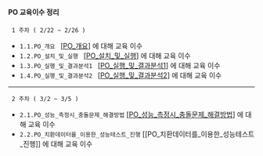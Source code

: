 #### PO 교육이수 정리 

     1 주차 ( 2/22 ~ 2/26 )
- ```1.1.PO_개요 ``` [[PO_개요]] 에 대해 교육 이수
- ```1.2.PO_설치_및_실행 ``` [[PO_설치_및_실행]]  에 대해 교육 이수
- ```1.3.PO_실행_및_결과분석1 ``` [[PO_실행_및_결과분석1]]  에 대해 교육 이수
- ```1.4.PO_실행_및_결과분석2 ``` [[PO_실행_및_결과분석2]]  에 대해 교육 이수  

[PO_개요]: /1week/1.1.PO_개요.md
[PO_설치_및_실행]: /1week/1.2.PO_설치_및_실행.md
[PO_실행_및_결과분석1]: /1week/1.3.PO_실행_및_결과분석1.md
[PO_실행_및_결과분석2]: /1week/1.4.PO_실행_및_결과분석2.md

---

     2 주차 ( 3/2 ~ 3/5 )
+ ```2.1.PO_성능_측정시_충돌문제_해결방법``` [[PO_성능_측정시_충돌문제_해결방법]]  에 대해 교육 이수
+ ```2.2.PO_치환데이터를_이용한_성능테스트_진행``` [[PO_치환데이터를_이용한_성능테스트_진행]]  에 대해 교육 이수

[PO_성능_측정시_충돌문제_해결방법]: /2week/2.2.PO_치환데이터를_이용한_성능테스트_진행.md
